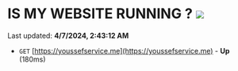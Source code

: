 # IS MY WEBSITE RUNNING ? [![](https://img.shields.io/static/v1?label=Sponsor&message=%E2%9D%A4&logo=GitHub&color=%23fe8e86)](https://github.com/sponsors/<username>)

Last updated: **4/7/2024, 2:43:12 AM**

- `GET` [https://youssefservice.me](https://youssefservice.me) - **Up** (180ms)
